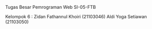 Tugas Besar Pemrograman Web SI-05-FTB

Kelompok 6 :
Zidan Fathannul Khoiri (21103046)
Aldi Yoga Setiawan (21103050)
